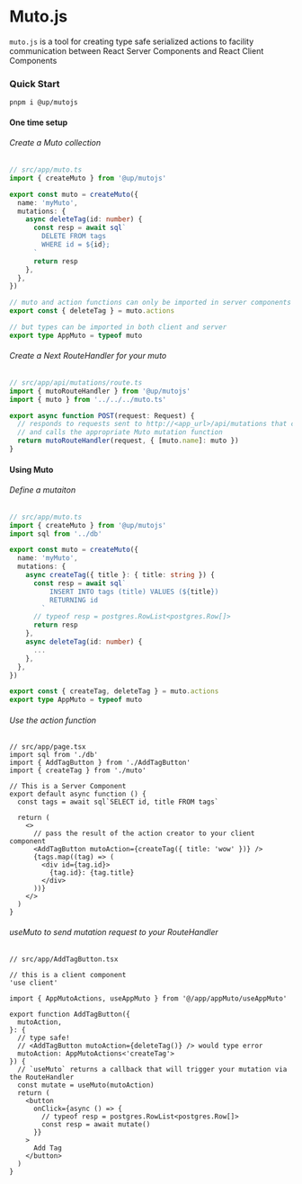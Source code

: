 # Muto.js

`muto.js` is a tool for creating type safe serialized actions to facility communication between React Server Components and React Client Components

### Quick Start

```
pnpm i @up/mutojs
```

#### One time setup

###### Create a Muto collection

```ts
// src/app/muto.ts
import { createMuto } from '@up/mutojs'

export const muto = createMuto({
  name: 'myMuto',
  mutations: {
    async deleteTag(id: number) {
      const resp = await sql`
        DELETE FROM tags
        WHERE id = ${id};
      `
      return resp
    },
  },
})

// muto and action functions can only be imported in server components
export const { deleteTag } = muto.actions

// but types can be imported in both client and server
export type AppMuto = typeof muto
```

###### Create a Next RouteHandler for your muto

```ts
// src/app/api/mutations/route.ts
import { mutoRouteHandler } from '@up/mutojs'
import { muto } from '../../../muto.ts'

export async function POST(request: Request) {
  // responds to requests sent to http://<app_url>/api/mutations that contain a muto payload
  // and calls the appropriate Muto mutation function
  return mutoRouteHandler(request, { [muto.name]: muto })
}
```

#### Using Muto

###### Define a mutaiton

```ts
// src/app/muto.ts
import { createMuto } from '@up/mutojs'
import sql from '../db'

export const muto = createMuto({
  name: 'myMuto',
  mutations: {
    async createTag({ title }: { title: string }) {
      const resp = await sql`
          INSERT INTO tags (title) VALUES (${title})
          RETURNING id
        `
      // typeof resp = postgres.RowList<postgres.Row[]>
      return resp
    },
    async deleteTag(id: number) {
      ...
    },
  },
})

export const { createTag, deleteTag } = muto.actions
export type AppMuto = typeof muto
```

###### Use the action function

```tsx
// src/app/page.tsx
import sql from './db'
import { AddTagButton } from './AddTagButton'
import { createTag } from './muto'

// This is a Server Component
export default async function () {
  const tags = await sql`SELECT id, title FROM tags`

  return (
    <>
      // pass the result of the action creator to your client component
      <AddTagButton mutoAction={createTag({ title: 'wow' })} />
      {tags.map((tag) => (
        <div id={tag.id}>
          {tag.id}: {tag.title}
        </div>
      ))}
    </>
  )
}
```

###### useMuto to send mutation request to your RouteHandler

```tsx
// src/app/AddTagButton.tsx

// this is a client component
'use client'

import { AppMutoActions, useAppMuto } from '@/app/appMuto/useAppMuto'

export function AddTagButton({
  mutoAction,
}: {
  // type safe!
  // <AddTagButton mutoAction={deleteTag()} /> would type error
  mutoAction: AppMutoActions<'createTag'>
}) {
  // `useMuto` returns a callback that will trigger your mutation via the RouteHandler
  const mutate = useMuto(mutoAction)
  return (
    <button
      onClick={async () => {
        // typeof resp = postgres.RowList<postgres.Row[]>
        const resp = await mutate()
      }}
    >
      Add Tag
    </button>
  )
}
```
